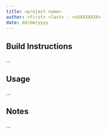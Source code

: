 ```yaml
---
title: <project name>
author: <first> <last> - <nXXXXXXXX>
date: dd/mm/yyyy
---
```


## Build Instructions

...

## Usage 

...

## Notes 

...